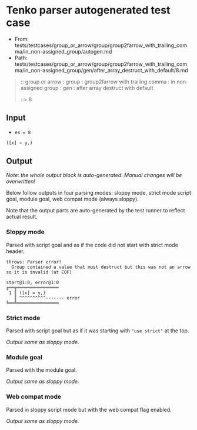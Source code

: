 # Tenko parser autogenerated test case

- From: tests/testcases/group_or_arrow/group/group2farrow_with_trailing_comma/in_non-assigned_group/autogen.md
- Path: tests/testcases/group_or_arrow/group/group2farrow_with_trailing_comma/in_non-assigned_group/gen/after_array_destruct_with_default/8.md

> :: group or arrow : group : group2farrow with trailing comma : in non-assigned group : gen : after array destruct with default
>
> ::> 8

## Input

- `es = 8`

`````js
([x] = y,)
`````

## Output

_Note: the whole output block is auto-generated. Manual changes will be overwritten!_

Below follow outputs in four parsing modes: sloppy mode, strict mode script goal, module goal, web compat mode (always sloppy).

Note that the output parts are auto-generated by the test runner to reflect actual result.

### Sloppy mode

Parsed with script goal and as if the code did not start with strict mode header.

`````
throws: Parser error!
  Group contained a value that must destruct but this was not an arrow so it is invalid (at EOF)

start@1:0, error@1:0
╔══╦════════════════
 1 ║ ([x] = y,)
   ║ ^^^^^^^^^^------- error
╚══╩════════════════

`````

### Strict mode

Parsed with script goal but as if it was starting with `"use strict"` at the top.

_Output same as sloppy mode._

### Module goal

Parsed with the module goal.

_Output same as sloppy mode._

### Web compat mode

Parsed in sloppy script mode but with the web compat flag enabled.

_Output same as sloppy mode._
